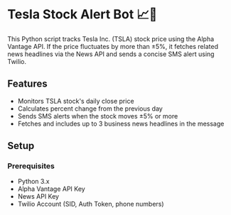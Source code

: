 # Tesla Stock Alert Bot 📈📲

This Python script tracks Tesla Inc. (TSLA) stock price using the Alpha Vantage API. If the price fluctuates by more than ±5%, it fetches related news headlines via the News API and sends a concise SMS alert using Twilio.

## Features
- Monitors TSLA stock's daily close price
- Calculates percent change from the previous day
- Sends SMS alerts when the stock moves ±5% or more
- Fetches and includes up to 3 business news headlines in the message

## Setup

### Prerequisites
- Python 3.x
- Alpha Vantage API Key
- News API Key
- Twilio Account (SID, Auth Token, phone numbers)

